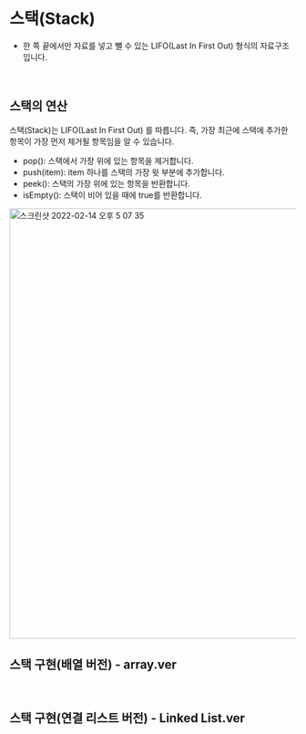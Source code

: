 # 스택(Stack)
- 한 쪽 끝에서만 자료를 넣고 뺄 수 있는 LIFO(Last In First Out) 형식의 자료구조입니다. 
<br/>

## 스택의 연산
스택(Stack)는 LIFO(Last In First Out) 를 따릅니다. 즉, 가장 최근에 스택에 추가한 항목이 가장 먼저 제거될 항목임을 알 수 있습니다.

- pop(): 스택에서 가장 위에 있는 항목을 제거합니다.
- push(item): item 하나를 스택의 가장 윗 부분에 추가합니다.
- peek(): 스택의 가장 위에 있는 항목을 반환합니다.
- isEmpty(): 스택이 비어 있을 때에 true를 반환합니다.


<img width="755" alt="스크린샷 2022-02-14 오후 5 07 35" src="https://user-images.githubusercontent.com/86994067/153824451-b6368c43-2d6c-471e-82dc-28b26c567b15.png">
<br/>

## 스택 구현(배열 버전) - array.ver

<br/>

## 스택 구현(연결 리스트 버전) - Linked List.ver
